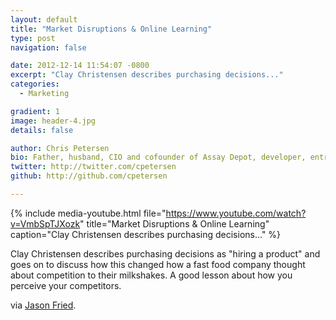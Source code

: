 ```yaml
---
layout: default
title: "Market Disruptions & Online Learning"
type: post
navigation: false

date: 2012-12-14 11:54:07 -0800
excerpt: "Clay Christensen describes purchasing decisions..."
categories:
  - Marketing

gradient: 1
image: header-4.jpg
details: false

author: Chris Petersen
bio: Father, husband, CIO and cofounder of Assay Depot, developer, entrepreneur and technologist.
twitter: http://twitter.com/cpetersen
github: http://github.com/cpetersen

---
```


{% include media-youtube.html file="https://www.youtube.com/watch?v=VmbSpTJXozk" title="Market Disruptions & Online Learning" caption="Clay Christensen describes purchasing decisions..." %}

Clay Christensen describes purchasing decisions as "hiring a product" and goes on to discuss how this changed how a fast food company thought about competition to their milkshakes. A good lesson about how you perceive your competitors.

via  [Jason Fried](https://twitter.com/jasonfried/status/279638214829023232).
